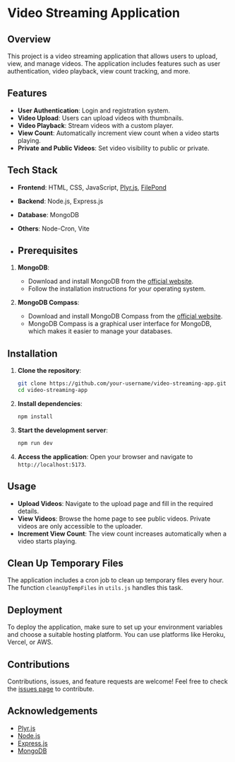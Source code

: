 # Video Streaming Application

## Overview

This project is a video streaming application that allows users to upload, view, and manage videos. The application includes features such as user authentication, video playback, view count tracking, and more.

## Features

- **User Authentication**: Login and registration system.
- **Video Upload**: Users can upload videos with thumbnails.
- **Video Playback**: Stream videos with a custom player.
- **View Count**: Automatically increment view count when a video starts playing.
- **Private and Public Videos**: Set video visibility to public or private.
## Tech Stack

- **Frontend**: HTML, CSS, JavaScript, [Plyr.js](https://plyr.io/), [FilePond](https://pqina.nl/filepond/)
- **Backend**: Node.js, Express.js
- **Database**: MongoDB
- **Others**: Node-Cron, Vite
  
- ## Prerequisites

1. **MongoDB**:
   - Download and install MongoDB from the [official website](https://www.mongodb.com/try/download/community).
   - Follow the installation instructions for your operating system.

2. **MongoDB Compass**:
   - Download and install MongoDB Compass from the [official website](https://www.mongodb.com/try/download/compass).
   - MongoDB Compass is a graphical user interface for MongoDB, which makes it easier to manage your databases.

## Installation

1. **Clone the repository**:
    ```bash
    git clone https://github.com/your-username/video-streaming-app.git
    cd video-streaming-app
    ```

2. **Install dependencies**:
    ```bash
    npm install
    ```
    
3. **Start the development server**:
    ```bash
    npm run dev
    ```

4. **Access the application**:
   Open your browser and navigate to `http://localhost:5173`.

## Usage

- **Upload Videos**: Navigate to the upload page and fill in the required details.
- **View Videos**: Browse the home page to see public videos. Private videos are only accessible to the uploader.
- **Increment View Count**: The view count increases automatically when a video starts playing.

## Clean Up Temporary Files

The application includes a cron job to clean up temporary files every hour. The function `cleanUpTempFiles` in `utils.js` handles this task.

## Deployment

To deploy the application, make sure to set up your environment variables and choose a suitable hosting platform. You can use platforms like Heroku, Vercel, or AWS.

## Contributions

Contributions, issues, and feature requests are welcome! Feel free to check the [issues page](https://github.com/your-username/video-streaming-app/issues) to contribute.

## Acknowledgements

- [Plyr.js](https://plyr.io/)
- [Node.js](https://nodejs.org/)
- [Express.js](https://expressjs.com/)
- [MongoDB](https://www.mongodb.com/)
